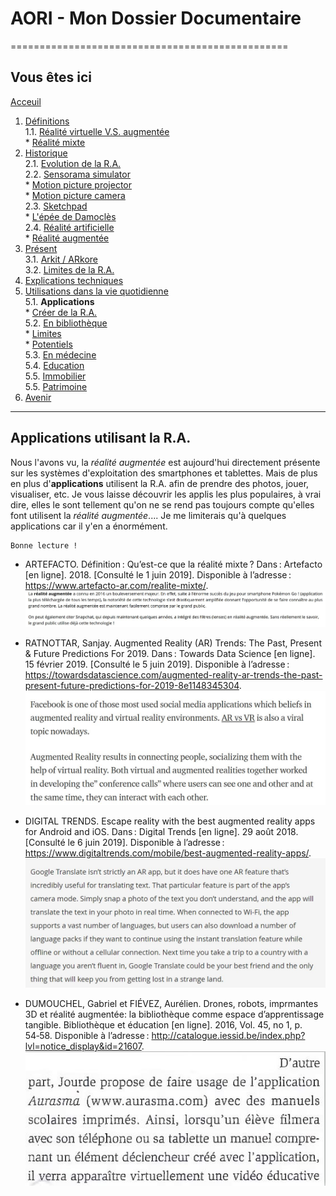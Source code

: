 # AORI - Mon Dossier Documentaire
================================================
## Vous êtes ici

[Acceuil](Introduction.md)  

1. [Définitions](Definition.md)  
  1.1. [Réalité virtuelle V.S. augmentée](vs.md)    
         * [Réalité mixte](mixed.md)  
2. [Historique](Histoire.md)  
  2.1. [Evolution de la R.A.](evolution.md)  
  2.2. [Sensorama simulator](sensorama.md)  
         * [Motion picture projector](premierei.md)   
         * [Motion picture camera](secondei.md)  
  2.3. [Sketchpad](logiciel.md)  
         * [L'épée de Damoclès](epee.md)  
  2.4. [Réalité artificielle](rearti.md)  
         * [Réalité augmentée](ra.md)  
3. [Présent](present.md)  
  3.1. [Arkit / ARkore](os.md)  
  3.2. [Limites de la R.A.](limits.md)  
4. [Explications techniques](Fonctionnement.md)  
5. [Utilisations dans la vie quotidienne](utilisation.md)   
   5.1. **Applications**  
        * [Créer de la R.A.](creation.md)  
   5.2. [En bibliothèque](bibli.md)  
        * [Limites](bibliL.md)  
        * [Potentiels](potentielb.md)  
   5.3. [En médecine](medecine.md)    
   5.4. [Education ](education.md)  
   5.5. [Immobilier](immobilier.md)  
   5.5. [Patrimoine](patrimoine.md)    
 6. [Avenir](Avenir.md)  
 -----------------------------------------------
 
 **Applications** utilisant la R.A.
  -------------------------------------------------------------------------------------------------------------------------------------
  Nous l'avons vu, la *réalité augmentée* est aujourd'hui directement présente sur les systèmes d'exploitation des smartphones et tablettes. Mais de plus en plus d'__applications__ utilisent la R.A. afin de prendre des photos, jouer, visualiser, etc. Je vous laisse découvrir les applis les plus populaires, à vrai dire, elles le sont tellement qu'on ne se rend pas toujours compte qu'elles font utilisent la *réalité augmentée*.... Je me limiterais qu'à quelques applications car il y'en a énormément.
````
Bonne lecture !
````
* ARTEFACTO. Définition : Qu’est-ce que la réalité mixte ? Dans : Artefacto [en ligne]. 2018. [Consulté le 1 juin 2019]. Disponible à l’adresse : https://www.artefacto-ar.com/realite-mixte/.  
![Snap et Pokemon](/Images/app1.JPG)  

* RATNOTTAR, Sanjay. Augmented Reality (AR) Trends: The Past, Present & Future Predictions For 2019. Dans : Towards Data Science [en ligne]. 15 février 2019. [Consulté le 5 juin 2019]. Disponible à l’adresse : https://towardsdatascience.com/augmented-reality-ar-trends-the-past-present-future-predictions-for-2019-8e1148345304.  
![Facebook](/Images/app2.JPG)  

* DIGITAL TRENDS. Escape reality with the best augmented reality apps for Android and iOS. Dans : Digital Trends [en ligne]. 29 août 2018. [Consulté le 6 juin 2019]. Disponible à l’adresse : https://www.digitaltrends.com/mobile/best-augmented-reality-apps/.  
![Google translate](/Images/app3.JPG)  

* DUMOUCHEL, Gabriel et FIÉVEZ, Aurélien. Drones, robots, imprmantes 3D et réalité augmentée: la bibliothèque comme espace d’apprentissage tangible. Bibliothèque et éducation [en ligne]. 2016, Vol. 45, no 1, p. 54‑58. Disponible à l’adresse : http://catalogue.iessid.be/index.php?lvl=notice_display&id=21607.  
![App educative](/Images/app4.JPG)  
